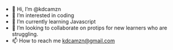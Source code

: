 - 👋 Hi, I’m @kdcamzn
- 👀 I’m interested in coding
- 🌱 I’m currently learning Javascript
- 💞️ I’m looking to collaborate on protips for new learners who are struggling.
- 📫 How to reach me kdcamzn@gmail.com

<!---
kdcamzn/kdcamzn is a ✨ special ✨ repository because its `README.md` (this file) appears on your GitHub profile.
You can click the Preview link to take a look at your changes.
--->
